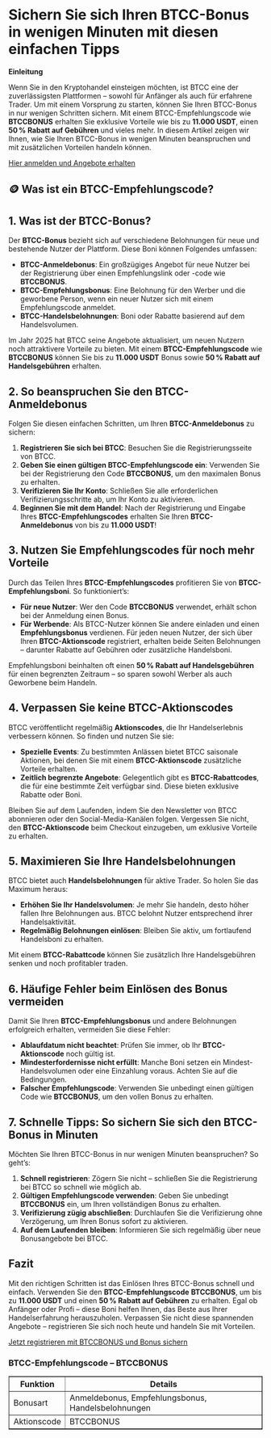 <h1>Sichern Sie sich Ihren BTCC-Bonus in wenigen Minuten mit diesen einfachen Tipps</h1>
<p><strong>Einleitung</strong></p>
<p>Wenn Sie in den Kryptohandel einsteigen möchten, ist BTCC eine der zuverlässigsten Plattformen – sowohl für Anfänger als auch für erfahrene Trader. Um mit einem Vorsprung zu starten, können Sie Ihren BTCC-Bonus in nur wenigen Schritten sichern. Mit einem BTCC-Empfehlungscode wie <strong>BTCCBONUS</strong> erhalten Sie exklusive Vorteile wie bis zu <strong>11.000 USDT</strong>, einen <strong>50 % Rabatt auf Gebühren</strong> und vieles mehr. In diesem Artikel zeigen wir Ihnen, wie Sie Ihren BTCC-Bonus in wenigen Minuten beanspruchen und mit zusätzlichen Vorteilen handeln können.</p>
<p><a href="https://partner.btcc.com/us/c/BTCCBONUS/9303" target="_blank">Hier anmelden und Angebote erhalten</a></p>
<img src="https://images.mirror-media.xyz/publication-images/mwydjj1mpKFeCcdktcg2J.png?height=500&amp;width=1000" decoding="async" data-nimg="fill" class="css-xah9so" style="position: absolute; inset: 0px; box-sizing: border-box; padding: 0px; border: none; margin: auto; display: block; width: 0px; height: 0px; min-width: 100%; max-width: 100%; min-height: 100%; max-height: 100%;">
<h2>🪙 Was ist ein BTCC-Empfehlungscode?</h2>
<h2>1. Was ist der BTCC-Bonus?</h2>
<p>Der <strong>BTCC-Bonus</strong> bezieht sich auf verschiedene Belohnungen für neue und bestehende Nutzer der Plattform. Diese Boni können Folgendes umfassen:</p>
<ul>
<li><strong>BTCC-Anmeldebonus</strong>: Ein großzügiges Angebot für neue Nutzer bei der Registrierung über einen Empfehlungslink oder -code wie <strong>BTCCBONUS</strong>.</li>
<li><strong>BTCC-Empfehlungsbonus</strong>: Eine Belohnung für den Werber und die geworbene Person, wenn ein neuer Nutzer sich mit einem Empfehlungscode anmeldet.</li>
<li><strong>BTCC-Handelsbelohnungen</strong>: Boni oder Rabatte basierend auf dem Handelsvolumen.</li>
</ul>
<p>Im Jahr 2025 hat BTCC seine Angebote aktualisiert, um neuen Nutzern noch attraktivere Vorteile zu bieten. Mit einem <strong>BTCC-Empfehlungscode</strong> wie <strong>BTCCBONUS</strong> können Sie bis zu <strong>11.000 USDT</strong> Bonus sowie <strong>50 % Rabatt auf Handelsgebühren</strong> erhalten.</p>

<h2>2. So beanspruchen Sie den BTCC-Anmeldebonus</h2>
<p>Folgen Sie diesen einfachen Schritten, um Ihren <strong>BTCC-Anmeldebonus</strong> zu sichern:</p>
<ol>
<li><strong>Registrieren Sie sich bei BTCC</strong>: Besuchen Sie die Registrierungsseite von BTCC.</li>
<li><strong>Geben Sie einen gültigen BTCC-Empfehlungscode ein</strong>: Verwenden Sie bei der Registrierung den Code <strong>BTCCBONUS</strong>, um den maximalen Bonus zu erhalten.</li>
<li><strong>Verifizieren Sie Ihr Konto</strong>: Schließen Sie alle erforderlichen Verifizierungsschritte ab, um Ihr Konto zu aktivieren.</li>
<li><strong>Beginnen Sie mit dem Handel</strong>: Nach der Registrierung und Eingabe Ihres <strong>BTCC-Empfehlungscodes</strong> erhalten Sie Ihren <strong>BTCC-Anmeldebonus</strong> von bis zu <strong>11.000 USDT</strong>!</li>
</ol>

<h2>3. Nutzen Sie Empfehlungscodes für noch mehr Vorteile</h2>
<p>Durch das Teilen Ihres <strong>BTCC-Empfehlungscodes</strong> profitieren Sie von <strong>BTCC-Empfehlungsboni</strong>. So funktioniert’s:</p>
<ul>
<li><strong>Für neue Nutzer</strong>: Wer den Code <strong>BTCCBONUS</strong> verwendet, erhält schon bei der Anmeldung einen Bonus.</li>
<li><strong>Für Werbende</strong>: Als BTCC-Nutzer können Sie andere einladen und einen <strong>Empfehlungsbonus</strong> verdienen. Für jeden neuen Nutzer, der sich über Ihren <strong>BTCC-Aktionscode</strong> registriert, erhalten beide Seiten Belohnungen – darunter Rabatte auf Gebühren oder zusätzliche Handelsboni.</li>
</ul>
<p>Empfehlungsboni beinhalten oft einen <strong>50 % Rabatt auf Handelsgebühren</strong> für einen begrenzten Zeitraum – so sparen sowohl Werber als auch Geworbene beim Handeln.</p>

<h2>4. Verpassen Sie keine BTCC-Aktionscodes</h2>
<p>BTCC veröffentlicht regelmäßig <strong>Aktionscodes</strong>, die Ihr Handelserlebnis verbessern können. So finden und nutzen Sie sie:</p>
<ul>
<li><strong>Spezielle Events</strong>: Zu bestimmten Anlässen bietet BTCC saisonale Aktionen, bei denen Sie mit einem <strong>BTCC-Aktionscode</strong> zusätzliche Vorteile erhalten.</li>
<li><strong>Zeitlich begrenzte Angebote</strong>: Gelegentlich gibt es <strong>BTCC-Rabattcodes</strong>, die für eine bestimmte Zeit verfügbar sind. Diese bieten exklusive Rabatte oder Boni.</li>
</ul>
<p>Bleiben Sie auf dem Laufenden, indem Sie den Newsletter von BTCC abonnieren oder den Social-Media-Kanälen folgen. Vergessen Sie nicht, den <strong>BTCC-Aktionscode</strong> beim Checkout einzugeben, um exklusive Vorteile zu erhalten.</p>

<h2>5. Maximieren Sie Ihre Handelsbelohnungen</h2>
<p>BTCC bietet auch <strong>Handelsbelohnungen</strong> für aktive Trader. So holen Sie das Maximum heraus:</p>
<ul>
<li><strong>Erhöhen Sie Ihr Handelsvolumen</strong>: Je mehr Sie handeln, desto höher fallen Ihre Belohnungen aus. BTCC belohnt Nutzer entsprechend ihrer Handelsaktivität.</li>
<li><strong>Regelmäßig Belohnungen einlösen</strong>: Bleiben Sie aktiv, um fortlaufend Handelsboni zu erhalten.</li>
</ul>
<p>Mit einem <strong>BTCC-Rabattcode</strong> können Sie zusätzlich Ihre Handelsgebühren senken und noch profitabler traden.</p>

<h2>6. Häufige Fehler beim Einlösen des Bonus vermeiden</h2>
<p>Damit Sie Ihren <strong>BTCC-Empfehlungsbonus</strong> und andere Belohnungen erfolgreich erhalten, vermeiden Sie diese Fehler:</p>
<ul>
<li><strong>Ablaufdatum nicht beachtet</strong>: Prüfen Sie immer, ob Ihr <strong>BTCC-Aktionscode</strong> noch gültig ist.</li>
<li><strong>Mindesterfordernisse nicht erfüllt</strong>: Manche Boni setzen ein Mindest-Handelsvolumen oder eine Einzahlung voraus. Achten Sie auf die Bedingungen.</li>
<li><strong>Falscher Empfehlungscode</strong>: Verwenden Sie unbedingt einen gültigen Code wie <strong>BTCCBONUS</strong>, um den vollen Bonus zu erhalten.</li>
</ul>

<h2>7. Schnelle Tipps: So sichern Sie sich den BTCC-Bonus in Minuten</h2>
<p>Möchten Sie Ihren BTCC-Bonus in nur wenigen Minuten beanspruchen? So geht’s:</p>
<ol>
<li><strong>Schnell registrieren</strong>: Zögern Sie nicht – schließen Sie die Registrierung bei BTCC so schnell wie möglich ab.</li>
<li><strong>Gültigen Empfehlungscode verwenden</strong>: Geben Sie unbedingt <strong>BTCCBONUS</strong> ein, um Ihren vollständigen Bonus zu erhalten.</li>
<li><strong>Verifizierung zügig abschließen</strong>: Durchlaufen Sie die Verifizierung ohne Verzögerung, um Ihren Bonus sofort zu aktivieren.</li>
<li><strong>Auf dem Laufenden bleiben</strong>: Informieren Sie sich regelmäßig über neue Bonusangebote bei BTCC.</li>
</ol>

<h2>Fazit</h2>
<p>Mit den richtigen Schritten ist das Einlösen Ihres BTCC-Bonus schnell und einfach. Verwenden Sie den <strong>BTCC-Empfehlungscode</strong> <strong>BTCCBONUS</strong>, um bis zu <strong>11.000 USDT</strong> und einen <strong>50 % Rabatt auf Gebühren</strong> zu erhalten. Egal ob Anfänger oder Profi – diese Boni helfen Ihnen, das Beste aus Ihrer Handelserfahrung herauszuholen. Verpassen Sie nicht diese spannenden Angebote – registrieren Sie sich noch heute und handeln Sie mit Vorteilen.</p>
<p><a href="https://partner.btcc.com/us/c/BTCCBONUS/9303">Jetzt registrieren mit BTCCBONUS und Bonus sichern</a></p>
<h3>BTCC-Empfehlungscode – BTCCBONUS</h3>
<table border="1">
<thead>
<tr>
<th>Funktion</th>
<th>Details</th>
</tr>
</thead>
<tbody>
<tr>
<td>Bonusart</td>
<td>Anmeldebonus, Empfehlungsbonus, Handelsbelohnungen</td>
</tr>
<tr>
<td>Aktionscode</td>
<td>BTCCBONUS</td>
</tr>
</tbody>
</table>
